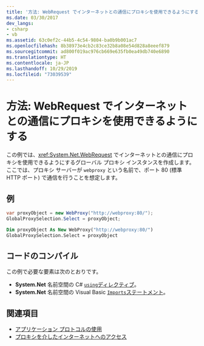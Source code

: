 ```yaml
---
title: '方法: WebRequest でインターネットとの通信にプロキシを使用できるようにする'
ms.date: 03/30/2017
dev_langs:
- csharp
- vb
ms.assetid: 63c0ef2c-44b5-4c54-9804-ba0b9b001ac7
ms.openlocfilehash: 8b38973e4cb2c83ce32b8a08e54d828a8eeef879
ms.sourcegitcommit: ad800f019ac976cb669e635fb0ea49db740e6890
ms.translationtype: HT
ms.contentlocale: ja-JP
ms.lasthandoff: 10/29/2019
ms.locfileid: "73039539"
---
```

# <a name="how-to-enable-a-webrequest-to-use-a-proxy-to-communicate-with-the-internet"></a>方法: WebRequest でインターネットとの通信にプロキシを使用できるようにする

この例では、<xref:System.Net.WebRequest> でインターネットとの通信にプロキシを使用できるようにするグローバル プロキシ インスタンスを作成します。 ここでは、プロキシ サーバーが `webproxy` という名前で、ポート 80 (標準 HTTP ポート) で通信を行うことを想定します。

## <a name="example"></a>例

```csharp
var proxyObject = new WebProxy("http://webproxy:80/");
GlobalProxySelection.Select = proxyObject;
```

```vb
Dim proxyObject As New WebProxy("http://webproxy:80/")
GlobalProxySelection.Select = proxyObject
```

## <a name="compiling-the-code"></a>コードのコンパイル

この例で必要な要素は次のとおりです。

- **System.Net** 名前空間の C# [`using`ディレクティブ](../../csharp/language-reference/keywords/using-directive.md)。
- **System.Net** 名前空間の Visual Basic [`Imports`ステートメント](../../visual-basic/language-reference/statements/imports-statement-net-namespace-and-type.md)。

## <a name="see-also"></a>関連項目

- [アプリケーション プロトコルの使用](using-application-protocols.md)
- [プロキシを介したインターネットへのアクセス](accessing-the-internet-through-a-proxy.md)
